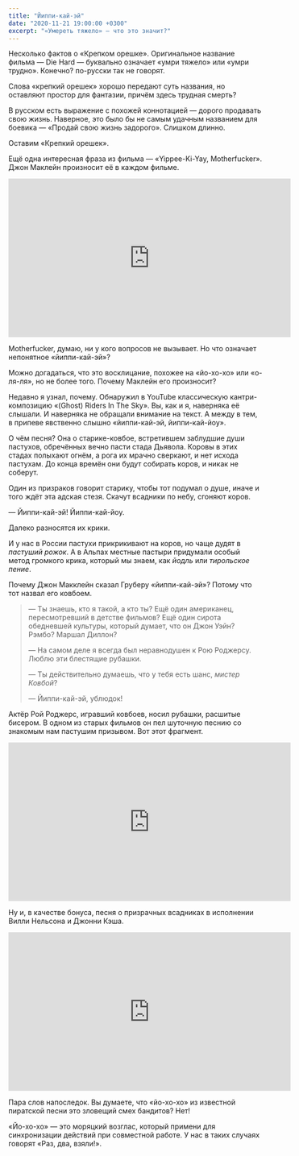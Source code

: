 ```yaml
---
title: "Йиппи-кай-эй"
date: "2020-11-21 19:00:00 +0300"
excerpt: "«Умереть тяжело» — что это значит?"
---
```


Несколько фактов о «Крепком орешке». Оригинальное название фильма — Die Hard — буквально означает «умри тяжело» или «умри трудно». Конечно? по-русски так не говорят.

Слова «крепкий орешек» хорошо передают суть названия, но оставляют простор для фантазии, причём здесь трудная смерть?

В русском есть выражение с похожей коннотацией — дорого продавать свою жизнь. Наверное, это было бы не самым удачным названием для боевика — «Продай свою жизнь задорого». Слишком длинно.

Оставим «Крепкий орешек».

Ещё одна интересная фраза из фильма — «Yippee-Ki-Yay, Motherfucker». Джон Маклейн произносит её в каждом фильме.

<div class="video-wrapper">
    <iframe width="560" height="315" src="https://www.youtube.com/embed/EU0zqPGqeYA" frameborder="0" allow="accelerometer; autoplay; clipboard-write; encrypted-media; gyroscope; picture-in-picture" allowfullscreen></iframe>
</div>

Motherfucker, думаю, ни у кого вопросов не вызывает. Но что означает непонятное «йиппи-кай-эй»?

Можно догадаться, что это восклицание, похожее на «йо-хо-хо» или «о-ля-ля», но не более того. Почему Маклейн его произносит?

Недавно я узнал, почему. Обнаружил в YouTube классическую кантри-композицию «(Ghost) Riders In The Sky». Вы, как и я, наверняка её слышали. И наверняка не обращали внимание на текст. А между в тем, в припеве явственно слышно «йиппи-кай-эй, йиппи-кай-йоу».

О чём песня? Она о старике-ковбое, встретившем заблудшие души пастухов, обречённых вечно пасти стада Дьявола. Коровы в этих стадах полыхают огнём, а рога их мрачно сверкают, и нет исхода пастухам. До конца времён они будут собирать коров, и никак не соберут.

Один из призраков говорит старику, чтобы тот подумал о душе, иначе и того ждёт эта адская стезя. Скачут всадники по небу, сгоняют коров.

— Йиппи-кай-эй! Йиппи-кай-йоу.

Далеко разносятся их крики.

И у нас в России пастухи прикрикивают на коров, но чаще дудят в *пастуший рожок*. А в Альпах местные пастыри придумали особый метод громкого крика, который мы знаем, как *йодль* или *тирольское пение*.

Почему Джон Макклейн сказал Груберу «йиппи-кай-эй»? Потому что тот назвал его ковбоем.

> — Ты знаешь, кто я такой, а кто ты? Ещё один американец, пересмотревший в детстве фильмов? Ещё один сирота обедневшей культуры, который думает, что он Джон Уэйн? Рэмбо? Маршал Диллон?
>
> — На самом деле я всегда был неравнодушен к Рою Роджерсу. Люблю эти блестящие рубашки.
>
> — Ты действительно думаешь, что у тебя есть шанс, *мистер Ковбой*?
>
> — Йиппи-кай-эй, ублюдок!

Актёр Рой Роджерс, игравший ковбоев, носил рубашки, расшитые бисером. В одном из старых фильмов он пел шуточную песнию со знакомым нам пастушим призывом. Вот этот фрагмент.

<div class="video-wrapper">
    <iframe width="560" height="315" src="https://www.youtube.com/embed/Fagq3CgSe4A" frameborder="0" allow="accelerometer; autoplay; clipboard-write; encrypted-media; gyroscope; picture-in-picture" allowfullscreen></iframe>
</div>

Ну и, в качестве бонуса, песня о призрачных всадниках в исполнении Вилли Нельсона и Джонни Кэша.

<div class="video-wrapper">
    <iframe width="560" height="315" src="https://www.youtube.com/embed/nOWjX4BpC24" frameborder="0" allow="accelerometer; autoplay; clipboard-write; encrypted-media; gyroscope; picture-in-picture" allowfullscreen></iframe>
</div>

Пара слов напоследок. Вы думаете, что «йо-хо-хо» из известной пиратской песни это зловещий смех бандитов? Нет!

«Йо-хо-хо» — это моряцкий возглас, который примени для синхронизации действий при совместной работе. У нас в таких случаях говорят «Раз, два, взяли!».